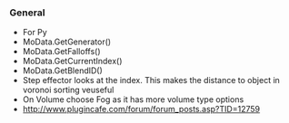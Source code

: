 ### General

* For Py
* MoData.GetGenerator()
* MoData.GetFalloffs()
* MoData.GetCurrentIndex()
* MoData.GetBlendID()
* Step effector looks at the index. This makes the distance to object in voronoi sorting veuseful
* On Volume choose Fog as it has more volume type options 
* http://www.plugincafe.com/forum/forum_posts.asp?TID=12759 
